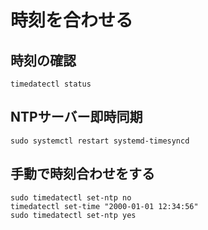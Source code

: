# 時刻を合わせる


## 時刻の確認

```
timedatectl status
```


## NTPサーバー即時同期

```
sudo systemctl restart systemd-timesyncd
```

## 手動で時刻合わせをする

```
sudo timedatectl set-ntp no
timedatectl set-time "2000-01-01 12:34:56"
sudo timedatectl set-ntp yes
```

